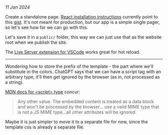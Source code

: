 _11 Jan 2024_

Create a standalone page. [React installation
instructions](https://react.dev/learn/installation) currently point to this
[gist](https://gist.githubusercontent.com/gaearon/0275b1e1518599bbeafcde4722e79ed1/raw/db72dcbf3384ee1708c4a07d3be79860db04bff0/example.html).
It's not meant for production, but our app is a simple single pager, so let's
see how far we can go with this.

Let's save it in a `public/` folder, this way we can just use that as the
website root when we publish the site.

The [Live Server extension for
VSCode](https://marketplace.visualstudio.com/items?itemName=ritwickdey.LiveServer)
works great for hot reload.

---

Wondering how to store the prefix of the template - the part where we'll
substitute in the colors. ChatGPT says that we can have a script tag with an
arbitrary type, it'll then get ignored by the browser (as in, not processed as a
string).

[MDN docs for \<script\>
type](https://developer.mozilla.org/en-US/docs/Web/HTML/Element/script/type)
concur:

> Any other value. The embedded content is treated as a data block and won't be
> processed by the browser... use a valid MIME type that is not a JS MIME
> type...all other attributes will be ignored.

Maybe it is just simpler to move it to a separate file for now, since the
template css is already a separate file.
